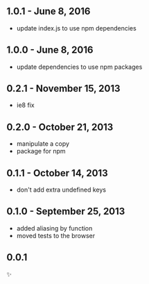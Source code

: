 1.0.1 - June 8, 2016
-------------------------
* update index.js to use npm dependencies 

1.0.0 - June 8, 2016
-------------------------
* update dependencies to use npm packages 

0.2.1 - November 15, 2013
-------------------------
* ie8 fix

0.2.0 - October 21, 2013
------------------------
* manipulate a copy
* package for npm

0.1.1 - October 14, 2013
------------------------
* don't add extra undefined keys

0.1.0 - September 25, 2013
--------------------------
* added aliasing by function
* moved tests to the browser

0.0.1
-----
:sparkles:

